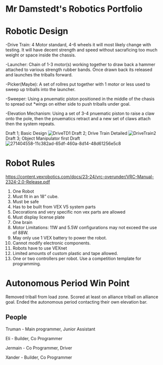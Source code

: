# Mr Damstedt's Robotics Portfolio
# Robotic Design
-Drive Train: 4 Motor standard, 4-6 wheels it will most likely change with testing. It will have decent strength and speed without sacraficing too much weight or space inside the chassis.

-Launcher: Chain of 1-3 motor(s) working together to draw back a hammer attached to various strength rubber bands. Once drawn back its released and launches the triballs forward.

-Picker(Maybe): A set of rollres put together with 1 motor or less used to sweep up triballs into the launcher.

-Sweeper: Using a pnuematic piston positioned in the middle of the chasis to spread out *wings on either side to push triballs under goal.

-Elevation Mechanism: Using a set of 3-4 pnuematic piston to raise a claw onto the pole, then the pnuematics retract and a new set of claws attach then the system repeats.

Draft 1; Basic Design
![DriveTD1](https://github.com/Bgdshd/RoboticsPortfolioB4/assets/111591253/2ef51a66-edcd-42be-ad3b-06022c7bd7d4)
Draft 2; Drive Train Detailed
![DriveTrain2](https://github.com/Bgdshd/RoboticsPortfolioB4/assets/111591253/759f134c-a40e-4d30-af53-0669e5c3b0f7)
Draft 3; Object Manipulator first Draft
![271404558-11c382ad-65df-460a-8d14-48d61256e5c8](https://github.com/Bgdshd/RoboticsPortfolioB4/assets/111591253/64ca9fcb-5794-432c-a9f6-7c03c3433dbb)


# Robot Rules
https://content.vexrobotics.com/docs/23-24/vrc-overunder/VRC-Manual-2324-2.0-Release.pdf
1. One Robot
2. Must fit in an 18” cube.
3. Must be safe
4. Has to be built from VEX V5 system parts
5. Decorations and very specific non vex parts are allowed
6. Must display license plate
7. One brain
8. Motor Limitations: 11W and 5.5W configurations may not exceed the use of 88W.
9. May only use 1 VEX battery to power the robot.
10. Cannot modify electronic components.
11. Robots have to use VEXnet
12. Limited amounts of custom plastic and tape allowed.
13. One or two controllers per robot.
Use a competition template for programming.

# Autonomous Period Win Point
  Removed triball from load zone.
  Scored at least on alliance triball on alliance goal.
  Ended the autonomous period contacting their own elevation bar.

## People
Truman - Main programmer, Junior Assistant

Eli - Builder, Co Programmer

Jermain - Co Programmer, Driver

Xander - Builder, Co Programmer

